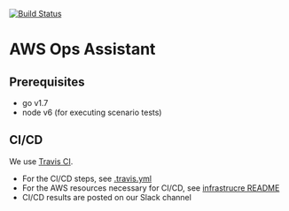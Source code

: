 [![Build Status](https://travis-ci.org/ZenChair/aws-ops-assistant.svg?branch=master)](https://travis-ci.org/ZenChair/aws-ops-assistant)

# AWS Ops Assistant

## Prerequisites

* go v1.7
* node v6 (for executing scenario tests)

## CI/CD

We use [Travis CI](https://travis-ci.org/ZenChair/aws-ops-assistant).

* For the CI/CD steps, see [.travis.yml](./.travis.yml)
* For the AWS resources necessary for CI/CD, see [infrastrucre README](./infrastructure/README.md)
* CI/CD results are posted on our Slack channel
